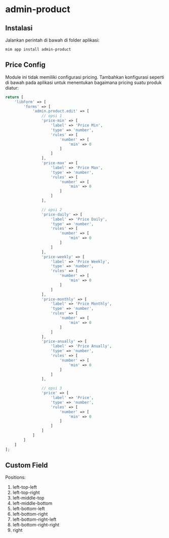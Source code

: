 # admin-product

## Instalasi

Jalankan perintah di bawah di folder aplikasi:

```
mim app install admin-product
```

## Price Config

Module ini tidak memiliki configurasi pricing. Tambahkan konfigurasi seperti di bawah
pada aplikasi untuk menentukan bagaimana pricing suatu produk diatur:

```php
return [
    'libForm' => [
        'forms' => [
            'admin.product.edit' => [
                // opsi 1
                'price-min' => [
                    'label' => 'Price Min',
                    'type' => 'number',
                    'rules' => [
                        'number' => [
                            'min' => 0
                        ]
                    ]
                ],
                'price-max' => [
                    'label' => 'Price Max',
                    'type' => 'number',
                    'rules' => [
                        'number' => [
                            'min' => 0
                        ]
                    ]
                ],

                // opsi 2
                'price-daily' => [
                    'label' => 'Price Daily',
                    'type' => 'number',
                    'rules' => [
                        'number' => [
                            'min' => 0
                        ]
                    ]
                ],
                'price-weekly' => [
                    'label' => 'Price Weekly',
                    'type' => 'number',
                    'rules' => [
                        'number' => [
                            'min' => 0
                        ]
                    ]
                ],
                'price-monthly' => [
                    'label' => 'Price Monthly',
                    'type' => 'number',
                    'rules' => [
                        'number' => [
                            'min' => 0
                        ]
                    ]
                ],
                'price-anually' => [
                    'label' => 'Price Anually',
                    'type' => 'number',
                    'rules' => [
                        'number' => [
                            'min' => 0
                        ]
                    ]
                ],

                // opsi 3
                'price' => [
                    'label' => 'Price',
                    'type' => 'number',
                    'rules' => [
                        'number' => [
                            'min' => 0
                        ]
                    ]
                ]
            ]
        ]
    ]
];
```

## Custom Field

Positions:

1. left-top-left
1. left-top-right
1. left-middle-top
1. left-middle-bottom
1. left-bottom-left
1. left-bottom-right
1. left-bottom-right-left
1. left-bottom-right-right
1. right